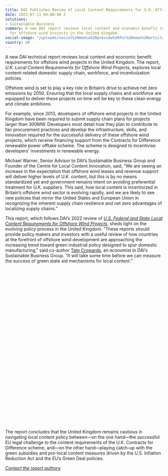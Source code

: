 ```yaml
---
title: DAI Publishes Review of Local Content Requirements for U.K. Offshore Wind Projects
date: 2023-07-11 04:00:00 Z
solutions:
- Sustainable Business
summary: A new DAI report reviews local content and economic benefit requirements
  for offshore wind projects in the United Kingdom.
social-image: "/uploads/social%20media%20preview%20for%20news%20article.png"
country: UK
---
```


A new DAI technical report reviews local content and economic benefit requirements for offshore wind projects in the United Kingdom. The report, *U.K. Local Content Requirements for Offshore Wind Projects*, explores local content-related domestic supply chain, workforce, and incentivization policies.

Offshore wind is set to play a key role in Britain’s drive to achieve net zero emissions by 2050. Ensuring that the local supply chains and workforce are equipped to deliver these projects on time will be key to these clean energy and climate ambitions.

For example, since 2013, developers of offshore wind projects in the United Kingdom have been required to submit supply chain plans for projects larger than 300MW. Developers must detail how they plan to contribute to fair procurement practices and develop the infrastructure, skills, and innovation required for the successful delivery of these offshore wind projects, which receive financing support from the Contracts for Difference renewable power offtake scheme. The scheme is designed to incentivise developers' investments in renewable energy.

Michael Warner, Senior Advisor to DAI’s Sustainable Business Group and Founder of the Centre for Local Content Innovation, said, “We are seeing an increase in the expectation that offshore wind leases and revenue support will deliver higher levels of U.K. content, but this is by no means standardized yet and government remains intent on avoiding preferential treatment for U.K. suppliers. This said, how local content is incentivized in Britain’s offshore wind sector is evolving rapidly, and we are likely to see new policies that mirror the United States and European Union in recognizing the inherent supply chain resilience and net zero advantages of localizing supply chains.”

This report, which follows DAI’s 2022 review of *[U.S. Federal and State Local Content Requirements for Offshore Wind Projects](https://www.dai.com/news/dai-publishes-review-of-us-offshore-wind-local-content-requirements)*[,](https://www.dai.com/news/dai-publishes-review-of-us-offshore-wind-local-content-requirements) sheds light on the evolving policy process in the United Kingdom.
“These reports should provide policy makers and investors with a useful review of how countries at the forefront of offshore wind development are approaching the increasing trend toward green industrial policy designed to spur domestic manufacturing,” said co-author [Tate Crowards](https://www.dai.com/who-we-are/our-team/tate-crowards), an economist in DAI’s Sustainable Business Group. “It will take some time before we can measure the success of green state aid mechanisms for local content.”

<div data-tf-widget="aAanrjeI" data-tf-opacity="100" data-tf-iframe-props="title=UK Wind Energy Report Leads" data-tf-transitive-search-params data-tf-medium="snippet" data-tf-hidden="utm_source=,utm_medium=,utm_campaign=" style="width:100%;height:500px;"></div><script src="//embed.typeform.com/next/embed.js"></script>

The report concludes that the United Kingdom remains cautious in navigating local content policy between—on the one hand—the successful EU legal challenge to the content requirements of the U.K. Contracts for Difference scheme, and—on the other hand—playing catch-up with the green subsidies and pro-local content measures driven by the U.S. Inflation Reduction Act and the EU’s Green Deal policies.

*[Contact the report authors ](mailto:contact_sbg@dai.com)*